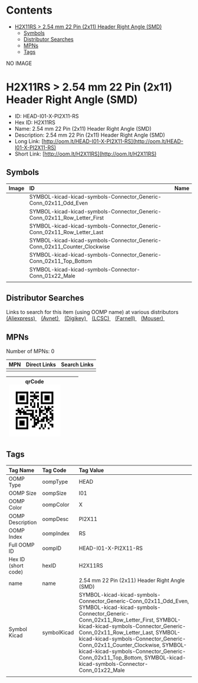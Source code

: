 



Contents
========

* [H2X11RS > 2.54 mm 22 Pin (2x11) Header Right Angle (SMD)](#h2x11rs--254-mm-22-pin-2x11-header-right-angle-smd)
	* [Symbols](#symbols)
	* [Distributor Searches](#distributor-searches)
	* [MPNs](#mpns)
	* [Tags](#tags)
  
NO IMAGE  
# H2X11RS > 2.54 mm 22 Pin (2x11) Header Right Angle (SMD)

- ID: HEAD-I01-X-PI2X11-RS
- Hex ID: H2X11RS
- Name: 2.54 mm 22 Pin (2x11) Header Right Angle (SMD)
- Description: 2.54 mm 22 Pin (2x11) Header Right Angle (SMD)
- Long Link: [http://oom.lt/HEAD-I01-X-PI2X11-RS](http://oom.lt/HEAD-I01-X-PI2X11-RS)
- Short Link: [http://oom.lt/H2X11RS](http://oom.lt/H2X11RS)

## Symbols
  

|Image|ID|Name|
| :--- | :--- | :--- |
|![]()|SYMBOL-kicad-kicad-symbols-Connector_Generic-Conn_02x11_Odd_Even||
|![]()|SYMBOL-kicad-kicad-symbols-Connector_Generic-Conn_02x11_Row_Letter_First||
|![]()|SYMBOL-kicad-kicad-symbols-Connector_Generic-Conn_02x11_Row_Letter_Last||
|![]()|SYMBOL-kicad-kicad-symbols-Connector_Generic-Conn_02x11_Counter_Clockwise||
|![]()|SYMBOL-kicad-kicad-symbols-Connector_Generic-Conn_02x11_Top_Bottom||
|![]()|SYMBOL-kicad-kicad-symbols-Connector-Conn_01x22_Male||
||||

## Distributor Searches
  
Links to search for this item (using OOMP name) at various distributors  
[(Aliexpress) ](https://www.aliexpress.com/wholesale?SearchText=11172.54+mm+22+Pin+2x11+Header+Right+Angle+SMD)&nbsp;&nbsp;&nbsp;[(Avnet) ](https://www.avnet.com/shop/us/search/2.54+mm+22+Pin+2x11+Header+Right+Angle+SMD)&nbsp;&nbsp;&nbsp;[(Digikey) ](https://www.digikey.co.uk/en/products/result?s=2.54+mm+22+Pin+2x11+Header+Right+Angle+SMD)&nbsp;&nbsp;&nbsp;[(LCSC) ](https://www.lcsc.com/search?q=2.54+mm+22+Pin+2x11+Header+Right+Angle+SMD)&nbsp;&nbsp;&nbsp;[(Farnell) ](https://uk.farnell.com/search?st=2.54+mm+22+Pin+2x11+Header+Right+Angle+SMD)&nbsp;&nbsp;&nbsp;[(Mouser) ](https://www.mouser.com/c/?q=2.54+mm+22+Pin+2x11+Header+Right+Angle+SMD)&nbsp;&nbsp;&nbsp;
## MPNs
  
Number of MPNs: 0  

|MPN|Direct Links|Search Links|
| :--- | :--- | :--- |
||||
  

|qrCode<br>[![](https://raw.githubusercontent.com/oomlout/oomlout_OOMP_parts_V2/main/HEAD/I01/X/PI2X11/RS/qrCode_140.png)](https://github.com/oomlout/oomlout_OOMP_parts_V2/tree/main/HEAD/I01/X/PI2X11/RS/qrCode.png)||||
| :---: | :---: | :---: | :---: |

## Tags
  

|Tag Name|Tag Code|Tag Value|
| :--- | :--- | :--- |
|OOMP Type|oompType|HEAD|
|OOMP Size|oompSize|I01|
|OOMP Color|oompColor|X|
|OOMP Description|oompDesc|PI2X11|
|OOMP Index|oompIndex|RS|
|Full OOMP ID|oompID|HEAD-I01-X-PI2X11-RS|
|Hex ID (short code)|hexID|H2X11RS|
|name|name|2.54 mm 22 Pin (2x11) Header Right Angle (SMD)|
|Symbol Kicad|symbolKicad|SYMBOL-kicad-kicad-symbols-Connector_Generic-Conn_02x11_Odd_Even, SYMBOL-kicad-kicad-symbols-Connector_Generic-Conn_02x11_Row_Letter_First, SYMBOL-kicad-kicad-symbols-Connector_Generic-Conn_02x11_Row_Letter_Last, SYMBOL-kicad-kicad-symbols-Connector_Generic-Conn_02x11_Counter_Clockwise, SYMBOL-kicad-kicad-symbols-Connector_Generic-Conn_02x11_Top_Bottom, SYMBOL-kicad-kicad-symbols-Connector-Conn_01x22_Male|
||||
